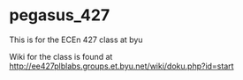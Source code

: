 # pegasus_427

This is for the ECEn 427 class at byu

Wiki for the class is found at http://ee427plblabs.groups.et.byu.net/wiki/doku.php?id=start

